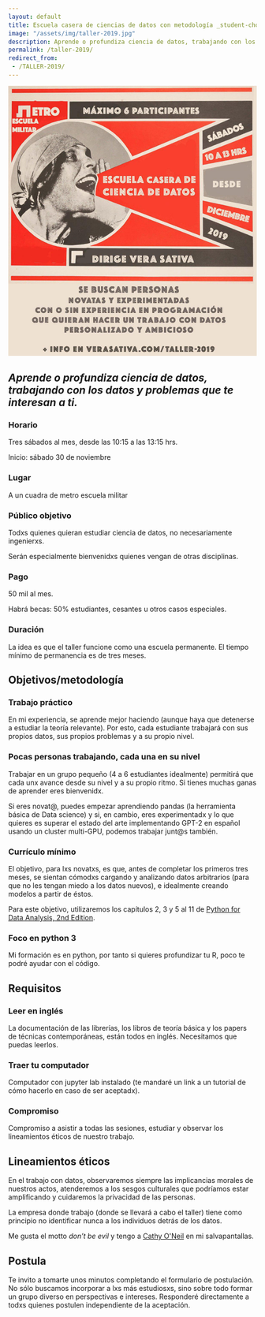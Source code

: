 ```yaml
---
layout: default
title: Escuela casera de ciencias de datos con metodología _student-chosen-data driven_
image: "/assets/img/taller-2019.jpg"
description: Aprende o profundiza ciencia de datos, trabajando con los datos y problemas que te interesan a ti.
permalink: /taller-2019/
redirect_from:
 - /TALLER-2019/
---
```


![flyer](/assets/img/taller-2019.jpg)

## _Aprende o profundiza ciencia de datos, trabajando con los datos y problemas que te interesan a ti._ 

### Horario
Tres sábados al mes, desde las 10:15 a las 13:15 hrs.

Inicio: sábado 30 de noviembre

### Lugar
A un cuadra de metro escuela militar

### Público objetivo
Todxs quienes quieran estudiar ciencia de datos, no necesariamente ingenierxs. 

Serán especialmente bienvenidxs quienes vengan de otras disciplinas.

### Pago
50 mil al mes. 

Habrá becas: 50% estudiantes, cesantes u otros casos especiales.

### Duración
La idea es que el taller funcione como una escuela permanente. El tiempo mínimo de permanencia es de tres meses. 



## Objetivos/metodología

### Trabajo práctico
En mi experiencia, se aprende mejor haciendo (aunque haya que detenerse a estudiar la teoría relevante). Por esto, cada estudiante trabajará con sus propios datos, sus propios problemas y a su propio nivel.

### Pocas personas trabajando, cada una en su nivel
Trabajar en un grupo pequeño (4 a 6 estudiantes idealmente) permitirá que cada unx avance desde su nivel y a su propio ritmo. 
Si tienes muchas ganas de aprender eres bienvenidx. 

Si eres novat@, puedes empezar aprendiendo pandas (la herramienta básica de Data science) y si, en cambio, eres experimentadx y lo que quieres es superar el estado del arte implementando GPT-2 en español usando un cluster multi-GPU, podemos trabajar junt@s también. 

### Currículo mínimo
El objetivo, para lxs novatxs, es que, antes de completar los primeros tres meses, se sientan cómodxs cargando y analizando datos arbitrarios (para que no les tengan miedo a los datos nuevos), e idealmente creando modelos a partir de éstos. 

Para este objetivo, utilizaremos los capítulos 2, 3 y 5 al 11 de [Python for Data Analysis, 2nd Edition](https://www.oreilly.com/library/view/python-for-data/9781491957653/).

### Foco en python 3
Mi formación es en python, por tanto si quieres profundizar tu R, poco te podré ayudar con el código.



## Requisitos

### Leer en inglés 
La documentación de las librerías, los libros de teoría básica y los papers de técnicas contemporáneas, están todos en inglés. Necesitamos que puedas leerlos.

### Traer tu computador
Computador con jupyter lab instalado (te mandaré un link a un tutorial de cómo hacerlo en caso de ser aceptadx).

### Compromiso  
Compromiso a asistir a todas las sesiones, estudiar y observar los lineamientos éticos de nuestro trabajo.  


## Lineamientos éticos
En el trabajo con datos, observaremos siempre las implicancias morales de nuestros actos, atenderemos a los sesgos culturales que podríamos estar amplificando y cuidaremos la privacidad de las personas. 

La empresa donde trabajo (donde se llevará a cabo el taller) tiene como principio no identificar nunca a los individuos detrás de los datos. 

Me gusta el motto _don’t be evil_ y tengo a [Cathy O'Neil](https://en.wikipedia.org/wiki/Weapons_of_Math_Destruction) en mi salvapantallas.



## Postula 
Te invito a tomarte unos minutos completando el formulario de postulación. 
No sólo buscamos incorporar a lxs más estudiosxs, sino sobre todo formar un grupo diverso en perspectivas e intereses.
Responderé directamente a todxs quienes postulen independiente de la aceptación.


<div class="cognito">
<script src="https://services.cognitoforms.com/s/MxzoYhX3RE6sK4eOcP-bYQ"></script>
<script>Cognito.load("forms", { id: "1" });</script>
</div>
